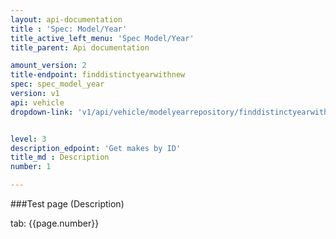 ```yaml
---
layout: api-documentation
title : 'Spec: Model/Year'
title_active_left_menu: 'Spec Model/Year'
title_parent: Api documentation

amount_version: 2
title-endpoint: finddistinctyearwithnew
spec: spec_model_year
version: v1
api: vehicle
dropdown-link: 'v1/api/vehicle/modelyearrepository/finddistinctyearwithnew'


level: 3
description_edpoint: 'Get makes by ID'
title_md : Description
number: 1

---
```



###Test page (Description)

tab: {{page.number}}

